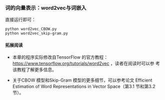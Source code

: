 ### 词的向量表示：word2vec与词嵌入

直接运行即可：
```
python word2vec_CBOW.py
python word2vec_skip-gram.py
```

#### 拓展阅读

- 本章的程序实际修改自TensorFlow 的官方教程： https://www.tensorflow.org/tutorials/word2vec ，读者在阅读时可以参 考该教程了解更多信息。

- 关于CBOW 模型和Skip-Gram 模型的更多细节，可以参考论文 Efficient Estimation of Word Representations in Vector Space（第3.1 节和第3.2 节）。
